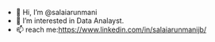 - 👋 Hi, I’m @salaiarunmani
- 👀 I’m interested in Data Analayst.
- 📫  reach me:https://www.linkedin.com/in/salaiarunmanijb/
